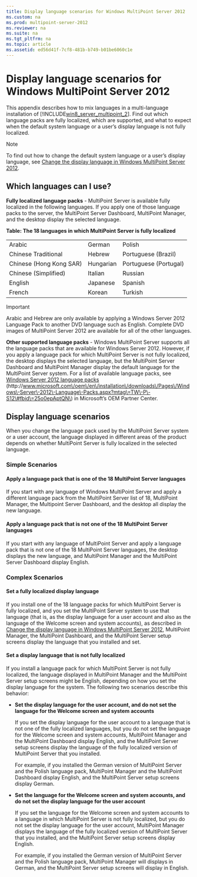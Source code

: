 ```yaml
---
title: Display language scenarios for Windows MultiPoint Server 2012
ms.custom: na
ms.prod: multipoint-server-2012
ms.reviewer: na
ms.suite: na
ms.tgt_pltfrm: na
ms.topic: article
ms.assetid: ed56d41f-7cf8-481b-b749-b01be6060c1e
---
```

# Display language scenarios for Windows MultiPoint Server 2012
This appendix describes how to mix languages in a multi\-language installation of [!INCLUDE[win8_server_multipoint_2](../Token/win8_server_multipoint_2_md.md)]. Find out which language packs are fully localized, which are supported, and what to expect when the default system language or a user’s display language is not fully localized.  
  
> [!NOTE]  
> To find out how to change the default system language or a user’s display language, see [Change the display language in Windows MultiPoint Server 2012](../Topic/Change-the-display-language-in-Windows-MultiPoint-Server-2012.md).  
  
## Which languages can I use?  
**Fully localized language packs** \- MultiPoint Server is available fully localized in the following languages. If you apply one of those language packs to the server, the MultiPoint Server Dashboard, MultiPoint Manager, and the desktop display the selected language.  
  
**Table: The 18 languages in which MultiPoint Server is fully localized**  
  
||||  
|-|-|-|  
|Arabic|German|Polish|  
|Chinese Traditional|Hebrew|Portuguese \(Brazil\)|  
|Chinese \(Hong Kong SAR\)|Hungarian|Portuguese \(Portugal\)|  
|Chinese \(Simplified\)|Italian|Russian|  
|English|Japanese|Spanish|  
|French|Korean|Turkish|  
  
> [!IMPORTANT]  
> Arabic and Hebrew are only available by applying a Windows Server 2012 Language Pack to another DVD language such as English. Complete DVD images of MultiPoint Server 2012 are available for all of the other languages.  
  
**Other supported language packs** \- Windows MultiPoint Server supports all the language packs that are available for Windows Server 2012. However, if you apply a language pack for which MultiPoint Server is not fully localized, the desktop displays the selected language, but the MultiPoint Server Dashboard and MultiPoint Manager display the default language for the MultiPoint Server system. For a list of available language packs, see [Windows Server 2012 language packs](http://www.microsoft.com/oem/en/installation/downloads/Pages/Windows-Server-2012-Language-Packs.aspx?mtag=TW-P-S12#fbid=25o0epAptQN) \(http:\/\/www.microsoft.com\/oem\/en\/installation\/downloads\/Pages\/Windows\-Server\-2012\-Language\-Packs.aspx?mtag\=TW\-P\-S12\#fbid\=25o0epAptQN\) in Microsoft’s OEM Partner Center.  
  
## Display language scenarios  
When you change the language pack used by the MultiPoint Server system or a user account, the language displayed in different areas of the product depends on whether MultiPoint Server is fully localized in the selected language.  
  
### Simple Scenarios  
  
#### Apply a language pack that is one of the 18 MultiPoint Server languages  
If you start with any language of Windows MultiPoint Server and apply a different language pack from the MultiPoint Server list of 18, MultiPoint Manager, the Multipoint Server Dashboard, and the desktop all display the new language.  
  
#### Apply a language pack that is not one of the 18 MultiPoint Server languages  
If you start with any language of MultiPoint Server and apply a language pack that is not one of the 18 MultiPoint Server languages, the desktop displays the new language, and MultiPoint Manager and the MultiPoint Server Dashboard display English.  
  
### Complex Scenarios  
  
#### Set a fully localized display language  
If you install one of the 18 language packs for which MultiPoint Server is fully localized, and you set the MultiPoint Server system to use that language \(that is, as the display language for a user account and also as the language of the Welcome screen and system accounts\), as described in [Change the display language in Windows MultiPoint Server 2012](../Topic/Change-the-display-language-in-Windows-MultiPoint-Server-2012.md), MultiPoint Manager, the MultiPoint Dashboard, and the MultiPoint Server setup screens display the language that you installed and set.  
  
#### Set a display language that is not fully localized  
If you install a language pack for which MultiPoint Server is not fully localized, the language displayed in MultiPoint Manager and the MultiPoint Server setup screens might be English, depending on how you set the display language for the system. The following two scenarios describe this behavior:  
  
-   **Set the display language for the user account, and do not set the language for the Welcome screen and system accounts**  
  
    If you set the display language for the user account to a language that is not one of the fully localized languages, but you do not set the language for the Welcome screen and system accounts, MultiPoint Manager and the MultiPoint Dashboard display English, and the MultiPoint Server setup screens display the language of the fully localized version of MultiPoint Server that you installed.  
  
    For example, if you installed the German version of MultiPoint Server and the Polish language pack, MultiPoint Manager and the MultiPoint Dashboard display English, and the MultiPoint Server setup screens display German.  
  
-   **Set the language for the Welcome screen and system accounts, and do not set the display language for the user account**  
  
    If you set the language for the Welcome screen and system accounts to a language in which MultiPoint Server is not fully localized, but you do not set the display language for the user account, MultiPoint Manager displays the language of the fully localized version of MultiPoint Server that you installed, and the MultiPoint Server setup screens display English.  
  
    For example, if you installed the German version of MultiPoint Server and the Polish language pack, MultiPoint Manager will displays in German, and the MultiPoint Server setup screens will display in English.  
  
